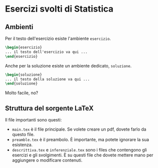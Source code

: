
# Esercizi svolti di Statistica

## Ambienti

Per il testo dell'esercizio esiste l'ambiente `esercizio`.

``` tex
\begin{esercizio}
... il testo dell'esercizio va qui ...
\end{esercizio}
```

Anche per la soluzione esiste un ambiente dedicato, `soluzione`.

``` tex
\begin{soluzione}
... il testo della soluzione va qui ...
\end{soluzione}
```

Molto facile, no?


## Struttura del sorgente LaTeX

Il file importanti sono questi:

* `main.tex` è il file principale. Se volete creare un pdf, dovete farlo da questo file.
* `preamble.tex` è il preambolo. È importante, ma potete ignorare la sua esistenza.
* `descrittiva.tex` e `inferenziale.tex` sono i files che contengono gli esercizi e gli svolgimenti. È su questi file che dovete mettere mano per aggiungere o modificare contenuti.
